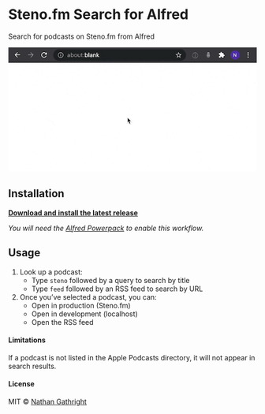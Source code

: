# Steno.fm Search for Alfred

Search for podcasts on Steno.fm from Alfred

![screen recording of workflow](demo.gif)

## Installation
**<a download href="https://github.com/nathangathright/alfred-steno/releases/latest/download/alfred-steno.alfredworkflow">Download and install the latest release</a>** 

_You will need the [Alfred Powerpack](https://www.alfredapp.com/powerpack/) to enable this workflow._

## Usage
1. Look up a podcast:
    * Type `steno` followed by a query to search by title
    * Type `feed` followed by an RSS feed to search by URL
2. Once you’ve selected a podcast, you can:
    * Open in production (Steno.fm)
    * Open in development (localhost)
    * Open the RSS feed

#### Limitations
If a podcast is not listed in the Apple Podcasts directory, it will not appear in search results.

#### License

MIT © [Nathan Gathright](https://github.com/nathangathright)
